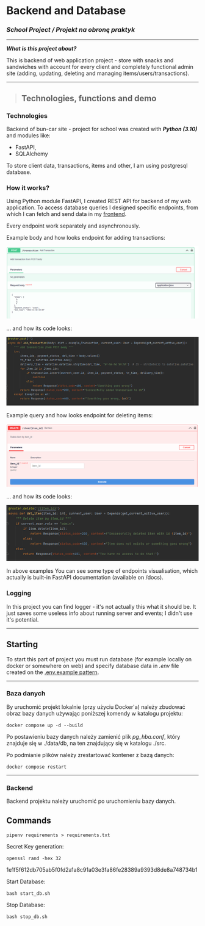 # Backend and Database
### *School Project / Projekt na obronę praktyk*

---

 **_What is this project about?_**

This is backend of web application project - store with snacks and sandwiches with account for every client and completely functional admin site (adding, updating, deleting and managing items/users/transactions). 

---


> ## Technologies, functions and demo

### Technologies

Backend of bun-car site - project for school was created with **_Python (3.10)_** and modules like:

- FastAPI,
- SQLAlchemy

To store client data, transactions, items and other, I am using postgresql database.

### How it works?

Using Python module FastAPI, I created REST API for backend of my web application. To access database queries I designed specific endpoints, from which I can fetch and send data in my [frontend](https://github.com/Jendzej/obrona-praktyk-frontend).

Every endpoint work separately and asynchronously.

Example body and how looks endpoint for adding transactions:

![Add transaction](/docs/add_transaction.png)

... and how its code looks:

![Add transaction code](/docs/add_transaction_code.png)

Example query and how looks endpoint for deleting items:

![Delete items](/docs/delete_item.png)

... and how its code looks:

![Delete items code](/docs/delete_item_code.png)

In above examples You can see some type of endpoints visualisation, which actually is built-in FastAPI documentation (available on /docs).

### Logging

In this project you can find logger - it's not actually this what it should be. It just saves some useless info about running server and events; I didn't use it's potential.

---
## Starting

To start this part of project you must run database (for example locally on docker or somewhere on web) and specify database data in _.env_ file created on the [.env.example pattern](/.env.example).

___

### Baza danych

By uruchomić projekt lokalnie (przy użyciu Docker'a) należy zbudować obraz bazy danych używając poniższej komendy w
katalogu projektu:

```commandline
docker compose up -d --build
```

Po postawieniu bazy danych należy zamienić plik *pg_hba.conf*, który znajduje się w ./data/db, na ten znajdujący się w
katalogu ./src.

Po podmianie plików należy zrestartować kontener z bazą danych:

```commandline
docker compose restart
```

___

### Backend

Backend projektu należy uruchomić po uruchomieniu bazy danych.

## Commands

```
pipenv requirements > requirements.txt
```

Secret Key generation:

```
openssl rand -hex 32
```

1e1f5f612db705ab5f0fd2a1a8c91a03e3fa86fe28389a9393d8de8a748734b1

Start Database:

```
bash start_db.sh
```

Stop Database:

```
bash stop_db.sh
```
